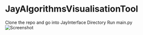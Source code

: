 # JayAlgorithmsVisualisationTool
Clone the repo and go into JayInterface Directory
Run main.py
![Screenshot](screenshot.png)
